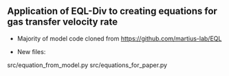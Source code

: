 ## Application of EQL-Div to creating equations for gas transfer velocity rate

- Majority of model code cloned from https://github.com/martius-lab/EQL

- New files:

src/equation_from_model.py
src/equations_for_paper.py


